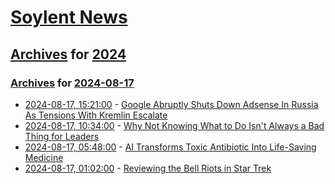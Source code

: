 # [Soylent News](../../../README.md)

## [Archives](../../index.md) for [2024](../index.md)

### [Archives](../../index.md) for [2024-08-17](index.md)

* [2024-08-17, 15:21:00](https://soylentnews.org/article.pl?sid=24/08/15/1757213&from=rss) - [Google Abruptly Shuts Down Adsense In Russia As Tensions With Kremlin Escalate](https://soylentnews.org/article.pl?sid=24/08/15/1757213&from=rss)
* [2024-08-17, 10:34:00](https://soylentnews.org/article.pl?sid=24/08/15/1750231&from=rss) - [Why Not Knowing What to Do Isn't Always a Bad Thing for Leaders](https://soylentnews.org/article.pl?sid=24/08/15/1750231&from=rss)
* [2024-08-17, 05:48:00](https://soylentnews.org/article.pl?sid=24/08/15/1749255&from=rss) - [AI Transforms Toxic Antibiotic Into Life-Saving Medicine](https://soylentnews.org/article.pl?sid=24/08/15/1749255&from=rss)
* [2024-08-17, 01:02:00](https://soylentnews.org/article.pl?sid=24/08/15/1743200&from=rss) - [Reviewing the Bell Riots in Star Trek](https://soylentnews.org/article.pl?sid=24/08/15/1743200&from=rss)
